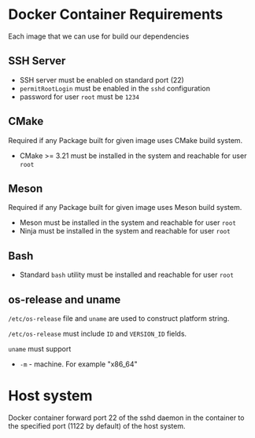 
# Docker Container Requirements

Each image that we can use for build our dependencies

## SSH Server

- SSH server must be enabled on standard port (22)
- `permitRootLogin` must be enabled in the `sshd` configuration
- password for user `root` must be `1234`

## CMake

Required if any Package built for given image uses CMake build system.

- CMake >= 3.21 must be installed in the system and reachable for user `root`

## Meson

Required if any Package built for given image uses Meson build system.

- Meson must be installed in the system and reachable for user `root`
- Ninja must be installed in the system and reachable for user `root`

## Bash

- Standard `bash` utility must be installed and reachable for user `root`

## os-release and uname

`/etc/os-release` file and `uname` are used to construct platform string.

`/etc/os-release` must include `ID` and `VERSION_ID` fields.

`uname` must support

- `-m` - machine. For example "x86_64"

# Host system

Docker container forward port 22 of the sshd daemon in the container to the
specified port (1122 by default) of the host system.
